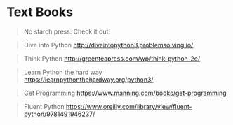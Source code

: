 # Text Books

> No starch press: Check it out!

> Dive into Python
http://diveintopython3.problemsolving.io/

> Think Python
http://greenteapress.com/wp/think-python-2e/

> Learn Python the hard way
https://learnpythonthehardway.org/python3/

> Get Programming
https://www.manning.com/books/get-programming

> Fluent Python
https://www.oreilly.com/library/view/fluent-python/9781491946237/